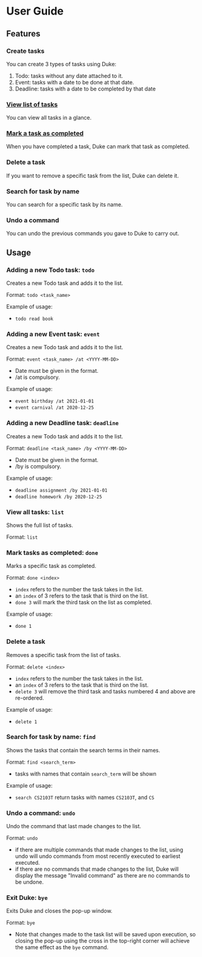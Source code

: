 # User Guide

## Features 

### Create tasks

You can create 3 types of tasks using Duke:
1. Todo: tasks without any date attached to it.
2. Event: tasks with a date to be done at that date.
3. Deadline: tasks with a date to be completed by that date

### [View list of tasks](#view-all-tasks-list)

You can view all tasks in a glance.

### [Mark a task as completed](#mark-tasks-as-completed-done)

When you have completed a task, Duke can mark that task as completed.

### Delete a task

If you want to remove a specific task from the list, Duke can delete it.


### Search for task by name

You can search for a specific task by its name.

### Undo a command

You can undo the previous commands you gave to Duke to carry out.

## Usage

### Adding a new Todo task: `todo`

Creates a new Todo task and adds it to the list.

Format: `todo <task_name>`

Example of usage: 
* `todo read book`

### Adding a new Event task: `event`

Creates a new Todo task and adds it to the list.

Format: `event <task_name> /at <YYYY-MM-DD>`
* Date must be given in the <YYYY-MM-DD> format.
* /at is compulsory.

Example of usage:
* `event birthday /at 2021-01-01`
* `event carnival /at 2020-12-25`

### Adding a new Deadline task: `deadline`

Creates a new Todo task and adds it to the list.

Format: `deadline <task_name> /by <YYYY-MM-DD>`
* Date must be given in the <YYYY-MM-DD> format.
* /by is compulsory.

Example of usage:
* `deadline assignment /by 2021-01-01`
* `deadline homework /by 2020-12-25`

### View all tasks: `list`

Shows the full list of tasks.

Format: `list`

### Mark tasks as completed: `done`

Marks a specific task as completed.

Format: `done <index>`
* `index` refers to the number the task takes in the list.
* an `index` of 3 refers to the task that is third on the list.
* `done 3` will mark the third task on the list as completed. 

Example of usage:
* `done 1`

### Delete a task

Removes a specific task from the list of tasks.

Format: `delete <index>`
* `index` refers to the number the task takes in the list.
* an `index` of 3 refers to the task that is third on the list.
* `delete 3` will remove the third task and tasks numbered 4 and above are re-ordered.

Example of usage:
* `delete 1`

### Search for task by name: `find`

Shows the tasks that contain the search terms in their names.

Format: `find <search_term>`
* tasks with names that contain `search_term` will be shown

Example of usage:
* `search CS2103T` return tasks with names `CS2103T`, and `CS`

### Undo a command: `undo`

Undo the command that last made changes to the list.

Format: `undo`
* if there are multiple commands that made changes to the list, using undo will undo commands from most recently
executed to earliest executed.
* if there are no commands that made changes to the list, Duke will display the message "Invalid command" as there are 
no commands to be undone.
  
### Exit Duke: `bye`

Exits Duke and closes the pop-up window. 

Format: `bye`
* Note that changes made to the task list will be saved upon execution, so closing the pop-up using the cross in the
top-right corner will achieve the same effect as the `bye` command.
